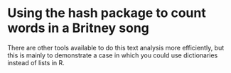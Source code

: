 # Using the hash package to count words in a Britney song 
There are other tools available to do this text analysis more efficiently, but this is mainly to demonstrate a case in which you could use dictionaries instead of lists in R.
